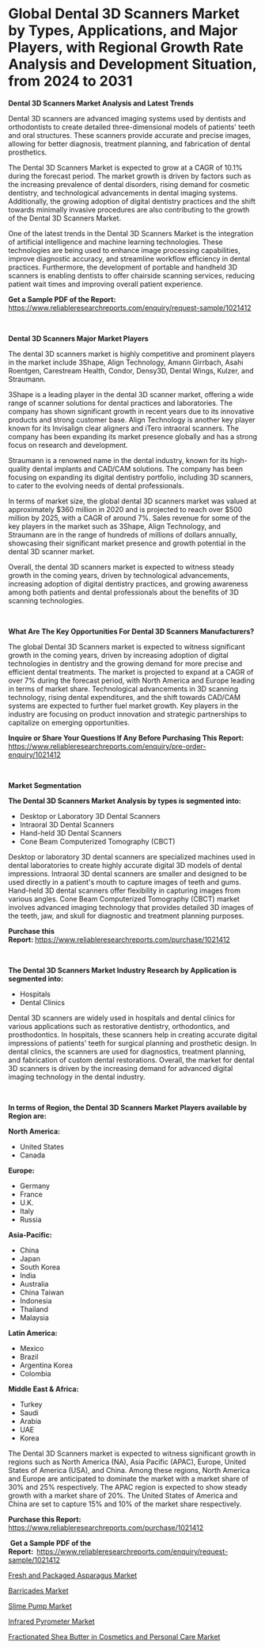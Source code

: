 <p><h1>Global Dental 3D Scanners Market by Types, Applications, and Major Players, with Regional Growth Rate Analysis and Development Situation, from 2024 to 2031</h1></p><p><strong>Dental 3D Scanners Market Analysis and Latest Trends</strong></p>
<p><p>Dental 3D scanners are advanced imaging systems used by dentists and orthodontists to create detailed three-dimensional models of patients' teeth and oral structures. These scanners provide accurate and precise images, allowing for better diagnosis, treatment planning, and fabrication of dental prosthetics.</p><p>The Dental 3D Scanners Market is expected to grow at a CAGR of 10.1% during the forecast period. The market growth is driven by factors such as the increasing prevalence of dental disorders, rising demand for cosmetic dentistry, and technological advancements in dental imaging systems. Additionally, the growing adoption of digital dentistry practices and the shift towards minimally invasive procedures are also contributing to the growth of the Dental 3D Scanners Market.</p><p>One of the latest trends in the Dental 3D Scanners Market is the integration of artificial intelligence and machine learning technologies. These technologies are being used to enhance image processing capabilities, improve diagnostic accuracy, and streamline workflow efficiency in dental practices. Furthermore, the development of portable and handheld 3D scanners is enabling dentists to offer chairside scanning services, reducing patient wait times and improving overall patient experience.</p></p>
<p><strong>Get a Sample PDF of the Report:&nbsp;</strong> <a href="https://www.reliableresearchreports.com/enquiry/request-sample/1021412">https://www.reliableresearchreports.com/enquiry/request-sample/1021412</a></p>
<p>&nbsp;</p>
<p><strong>Dental 3D Scanners Major Market Players</strong></p>
<p><p>The dental 3D scanners market is highly competitive and prominent players in the market include 3Shape, Align Technology, Amann Girrbach, Asahi Roentgen, Carestream Health, Condor, Densy3D, Dental Wings, Kulzer, and Straumann. </p><p>3Shape is a leading player in the dental 3D scanner market, offering a wide range of scanner solutions for dental practices and laboratories. The company has shown significant growth in recent years due to its innovative products and strong customer base. Align Technology is another key player known for its Invisalign clear aligners and iTero intraoral scanners. The company has been expanding its market presence globally and has a strong focus on research and development. </p><p>Straumann is a renowned name in the dental industry, known for its high-quality dental implants and CAD/CAM solutions. The company has been focusing on expanding its digital dentistry portfolio, including 3D scanners, to cater to the evolving needs of dental professionals. </p><p>In terms of market size, the global dental 3D scanners market was valued at approximately $360 million in 2020 and is projected to reach over $500 million by 2025, with a CAGR of around 7%. Sales revenue for some of the key players in the market such as 3Shape, Align Technology, and Straumann are in the range of hundreds of millions of dollars annually, showcasing their significant market presence and growth potential in the dental 3D scanner market. </p><p>Overall, the dental 3D scanners market is expected to witness steady growth in the coming years, driven by technological advancements, increasing adoption of digital dentistry practices, and growing awareness among both patients and dental professionals about the benefits of 3D scanning technologies.</p></p>
<p>&nbsp;</p>
<p><strong>What Are The Key Opportunities For Dental 3D Scanners Manufacturers?</strong></p>
<p><p>The global Dental 3D Scanners market is expected to witness significant growth in the coming years, driven by increasing adoption of digital technologies in dentistry and the growing demand for more precise and efficient dental treatments. The market is projected to expand at a CAGR of over 7% during the forecast period, with North America and Europe leading in terms of market share. Technological advancements in 3D scanning technology, rising dental expenditures, and the shift towards CAD/CAM systems are expected to further fuel market growth. Key players in the industry are focusing on product innovation and strategic partnerships to capitalize on emerging opportunities.</p></p>
<p><strong>Inquire or Share Your Questions If Any Before Purchasing This Report:</strong> <a href="https://www.reliableresearchreports.com/enquiry/pre-order-enquiry/1021412">https://www.reliableresearchreports.com/enquiry/pre-order-enquiry/1021412</a></p>
<p>&nbsp;</p>
<p><strong>Market Segmentation</strong></p>
<p><strong>The Dental 3D Scanners Market Analysis by types is segmented into:</strong></p>
<p><ul><li>Desktop or Laboratory 3D Dental Scanners</li><li>Intraoral 3D Dental Scanners</li><li>Hand-held 3D Dental Scanners</li><li>Cone Beam Computerized Tomography (CBCT)</li></ul></p>
<p><p>Desktop or laboratory 3D dental scanners are specialized machines used in dental laboratories to create highly accurate digital 3D models of dental impressions. Intraoral 3D dental scanners are smaller and designed to be used directly in a patient's mouth to capture images of teeth and gums. Hand-held 3D dental scanners offer flexibility in capturing images from various angles. Cone Beam Computerized Tomography (CBCT) market involves advanced imaging technology that provides detailed 3D images of the teeth, jaw, and skull for diagnostic and treatment planning purposes.</p></p>
<p><strong>Purchase this Report:&nbsp;</strong><a href="https://www.reliableresearchreports.com/purchase/1021412">https://www.reliableresearchreports.com/purchase/1021412</a></p>
<p>&nbsp;</p>
<p><strong>The Dental 3D Scanners Market Industry Research by Application is segmented into:</strong></p>
<p><ul><li>Hospitals</li><li>Dental Clinics</li></ul></p>
<p><p>Dental 3D scanners are widely used in hospitals and dental clinics for various applications such as restorative dentistry, orthodontics, and prosthodontics. In hospitals, these scanners help in creating accurate digital impressions of patients' teeth for surgical planning and prosthetic design. In dental clinics, the scanners are used for diagnostics, treatment planning, and fabrication of custom dental restorations. Overall, the market for dental 3D scanners is driven by the increasing demand for advanced digital imaging technology in the dental industry.</p></p>
<p>&nbsp;</p>
<p><strong>In terms of Region, the Dental 3D Scanners Market Players available by Region are:</strong></p>
<p>
    <p> <strong> North America: </strong>
        <ul>
            <li>United States</li>
            <li>Canada</li>
        </ul>
        </p> 
    <p> <strong> Europe: </strong>
        <ul>
            <li>Germany</li>
            <li>France</li>
            <li>U.K.</li>
            <li>Italy</li>
            <li>Russia</li>
        </ul>
        </p> 
    <p> <strong> Asia-Pacific: </strong>
        <ul>
            <li>China</li>
            <li>Japan</li>
            <li>South Korea</li>
            <li>India</li>
            <li>Australia</li>
            <li>China Taiwan</li>
            <li>Indonesia</li>
            <li>Thailand</li>
            <li>Malaysia</li>
        </ul>
        </p> 
    <p> <strong> Latin America: </strong>
        <ul>
            <li>Mexico</li>
            <li>Brazil</li>
            <li>Argentina Korea</li>
            <li>Colombia</li>
        </ul>
        </p> 
    <p> <strong> Middle East & Africa: </strong>
        <ul>
            <li>Turkey</li>
            <li>Saudi</li>
            <li>Arabia</li>
            <li>UAE</li>
            <li>Korea</li>
        </ul>
    </p>
    </p>
<p><p>The Dental 3D Scanners market is expected to witness significant growth in regions such as North America (NA), Asia Pacific (APAC), Europe, United States of America (USA), and China. Among these regions, North America and Europe are anticipated to dominate the market with a market share of 30% and 25% respectively. The APAC region is expected to show steady growth with a market share of 20%. The United States of America and China are set to capture 15% and 10% of the market share respectively.</p></p>
<p><strong>Purchase this Report: </strong><a href="https://www.reliableresearchreports.com/purchase/1021412">https://www.reliableresearchreports.com/purchase/1021412</a></p>
<p>&nbsp;<strong>Get a Sample PDF of the Report:&nbsp;&nbsp;</strong><a href="https://www.reliableresearchreports.com/enquiry/request-sample/1021412">https://www.reliableresearchreports.com/enquiry/request-sample/1021412</a></p>
<p><strong></strong></p>
<p><p><a href="https://github.com/beatblasta/Market-Research-Report-List-1/blob/main/fresh-and-packaged-asparagus-market.md">Fresh and Packaged Asparagus Market</a></p><p><a href="https://medium.com/p/544f88e405e0/edit">Barricades Market</a></p><p><a href="https://medium.com/p/c6ffd77e5b9b/edit">Slime Pump Market</a></p><p><a href="https://medium.com/p/98cb6f2b428c/edit">Infrared Pyrometer Market</a></p><p><a href="https://github.com/angelajermaine/Market-Research-Report-List-1/blob/main/fractionated-shea-butter-in-cosmetics-and-personal-care-market.md">Fractionated Shea Butter in Cosmetics and Personal Care Market</a></p></p>